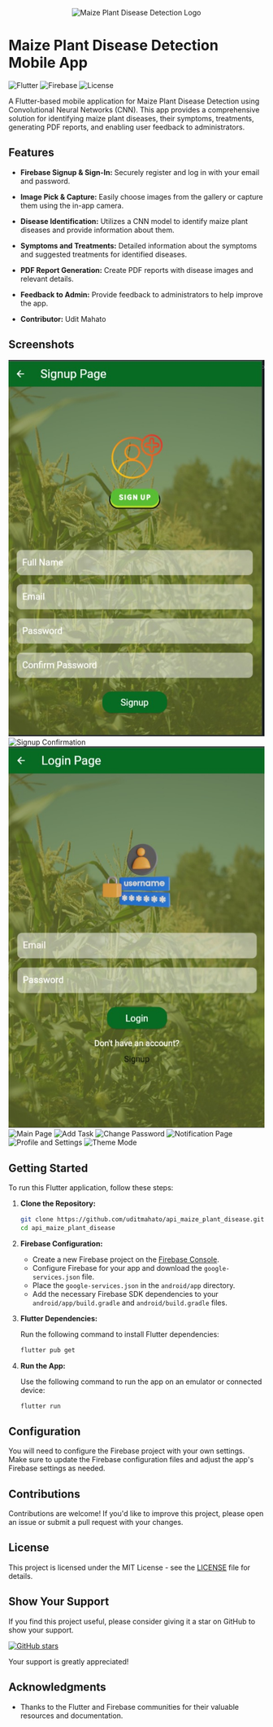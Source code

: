 <p align="center">
  <img src="logo.png" alt="Maize Plant Disease Detection Logo" width="200">
</p>

# Maize Plant Disease Detection Mobile App

![Flutter](https://img.shields.io/badge/Flutter-2.0-blue)
![Firebase](https://img.shields.io/badge/Firebase-9.0.0-orange)
![License](https://img.shields.io/badge/License-MIT-green)

A Flutter-based mobile application for Maize Plant Disease Detection using Convolutional Neural Networks (CNN). This app provides a comprehensive solution for identifying maize plant diseases, their symptoms, treatments, generating PDF reports, and enabling user feedback to administrators.

## Features

- **Firebase Signup & Sign-In:** Securely register and log in with your email and password.

- **Image Pick & Capture:** Easily choose images from the gallery or capture them using the in-app camera.

- **Disease Identification:** Utilizes a CNN model to identify maize plant diseases and provide information about them.

- **Symptoms and Treatments:** Detailed information about the symptoms and suggested treatments for identified diseases.

- **PDF Report Generation:** Create PDF reports with disease images and relevant details.

- **Feedback to Admin:** Provide feedback to administrators to help improve the app.

- **Contributor:** Udit Mahato

## Screenshots

![Sign-up Page](screenshots/signup_page.jpg)
![Signup Confirmation](screenshots/signup_confirmation.jpg)
![Login Page](screenshots/login_page.jpg)
![Main Page](screenshots/main_page.jpg)
![Add Task](screenshots/add_task.jpg)
![Change Password](screenshots/change_password.jpg)
![Notification Page](screenshots/notification_page.jpg)
![Profile and Settings](screenshots/profileandsetting.jpg)
![Theme Mode](screenshots/theme_mode.jpg)

## Getting Started

To run this Flutter application, follow these steps:

1. **Clone the Repository:**

    ```bash
    git clone https://github.com/uditmahato/api_maize_plant_disease.git
    cd api_maize_plant_disease
    ```

2. **Firebase Configuration:**

    - Create a new Firebase project on the [Firebase Console](https://console.firebase.google.com/).
    - Configure Firebase for your app and download the `google-services.json` file.
    - Place the `google-services.json` in the `android/app` directory.
    - Add the necessary Firebase SDK dependencies to your `android/app/build.gradle` and `android/build.gradle` files.

3. **Flutter Dependencies:**

    Run the following command to install Flutter dependencies:

    ```bash
    flutter pub get
    ```

4. **Run the App:**

    Use the following command to run the app on an emulator or connected device:

    ```bash
    flutter run
    ```

## Configuration

You will need to configure the Firebase project with your own settings. Make sure to update the Firebase configuration files and adjust the app's Firebase settings as needed.

## Contributions

Contributions are welcome! If you'd like to improve this project, please open an issue or submit a pull request with your changes.

## License

This project is licensed under the MIT License - see the [LICENSE](LICENSE) file for details.

## Show Your Support

If you find this project useful, please consider giving it a star on GitHub to show your support.

[![GitHub stars](https://img.shields.io/github/stars/uditmahato/api_maize_plant_disease.svg?style=social)](https://github.com/uditmahato/api_maize_plant_disease)

Your support is greatly appreciated!

## Acknowledgments

- Thanks to the Flutter and Firebase communities for their valuable resources and documentation.
